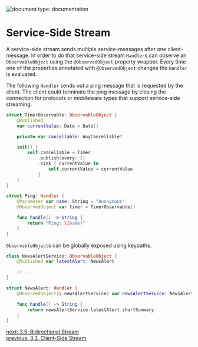 <!--
                  
This source file is part of the Apodini open source project

SPDX-FileCopyrightText: 2019-2021 Paul Schmiedmayer and the Apodini project authors (see CONTRIBUTORS.md) <paul.schmiedmayer@tum.de>

SPDX-License-Identifier: MIT
             
-->

![document type: documentation](https://apodini.github.io/resources/markdown-labels/document_type_documentation.svg)

# Service-Side Stream

A service-side stream sends multiple service-messages after one client-message. In order to do that service-side stream `Handler`s can observe an `ObservableObject` using the `@ObservedObject` property wrapper. Every time one of the properties annotated with `@ObservedObject` changes the `Handler` is evaluated.

The following `Handler` sends out a ping message that is requested by the client. The client could terminate the ping message by closing the connection for protocols or middleware types that support service-side streaming.

```swift
struct TimerObservable: ObservableObject {
    @Published 
    var currentValue: Date = Date()

    private var cancellable: AnyCancellable?

    init() {
        self.cancellable = Timer
            .publish(every: 1)
            .sink { currentValue in
                self.currentValue = currentValue
            }
    }
}

struct Ping: Handler {
    @Parameter var name: String = "Anonymous"
    @ObservedObject var timer = TimerObservable()

    func handle() -> String {
        return "Ping: \(name)"
    }
}
```

`ObservableObject`s can be globally exposed using keypaths.

```swift
class NewsAlertService: ObservableObject {
    @Published var latestAlert: NewsAlert

    // ...
}

struct NewsAlert: Handler {
    @ObservedObject(\.newsAlertService) var newsAlertService: NewsAlertService

    func handle() -> String {
        return newsAlertService.latestAlert.shortSummary
    }
}
```

[next: 3.5. Bidirectional Stream](./3.5.%20Bidirectional%20Stream.md)  
[previous: 3.3. Client-Side Stream](./3.3.%20Client-Side%20Stream.md)